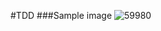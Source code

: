 #TDD
###Sample image
![59980](https://user-images.githubusercontent.com/13128480/27065733-4c4518f8-5029-11e7-9c54-7a483eca52c7.png)